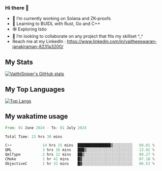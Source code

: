### Hi there 👋

- 🔭 I’m currently working on Solana and ZK-proofs
- 📖 Learning to BUIDL with Rust, Go and C++
- 🕸️ Exploring Istio
- 👯 I’m looking to collaborate on any project that fits my skillset ^_^
- Reach me at my LinkedIn : https://www.linkedin.com/in/vaitheeswaran-janakiraman-8231a3200/

## My Stats
[![VaithiSniper's GitHub stats](https://github-readme-stats.vercel.app/api?username=VaithiSniper&hide=stars&theme=radical)](https://github.com/anuraghazra/github-readme-stats)

## My Top Languages

[![Top Langs](https://github-readme-stats.vercel.app/api/top-langs/?username=VaithiSniper&layout=compact)](https://github.com/anuraghazra/github-readme-stats)

## My wakatime usage

<!--START_SECTION:waka-->

```rust
From: 01 June 2024 - To: 01 July 2024

Total Time: 23 hrs 38 mins

C++              14 hrs 25 mins  ███████████████▒░░░░░░░░░   60.81 %
QML              3 hrs 16 mins   ███▒░░░░░░░░░░░░░░░░░░░░░   13.82 %
QmlType          2 hrs 12 mins   ██▒░░░░░░░░░░░░░░░░░░░░░░   09.27 %
CMake            1 hr 42 mins    █▓░░░░░░░░░░░░░░░░░░░░░░░   07.18 %
ObjectiveC       1 hr 32 mins    █▓░░░░░░░░░░░░░░░░░░░░░░░   06.53 %
```

<!--END_SECTION:waka-->
